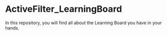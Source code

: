 # ActiveFilter_LearningBoard
In this repository, you will find all about the Learning Board you have in your hands.
